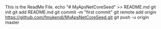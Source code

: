 
This is the ReadMe File. 
echo "# MyApsNetCoreSeed" >> README.md
git init
git add README.md
git commit -m "first commit"
git remote add origin https://github.com/fmukendi/MyApsNetCoreSeed.git
git push -u origin master